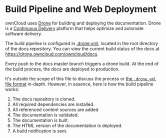 # Build Pipeline and Web Deployment

ownCloud uses <a href="https://drone.io/">Drone</a> for building and deploying the documentation.
Drone is a [Continuous Delivery](https://www.continuousdelivery.com/) platform that helps optimize and automate software delivery.

The build pipeline is configured in [.drone.yml](https://github.com/owncloud/docs/blob/master/.drone.yml), located in the root directory of the docs repository. You can view the current build status of the docs at https://drone.owncloud.com/owncloud/docs.

Every push to the docs master branch triggers a drone build. At the end of the build process, the docs are deployed to production.

It's outside the scope of this file to discuss the process or [the `.drone.yml` file format](https://0-8-0.docs.drone.io/) in-depth.
However, in essence, here is how the build pipeline works:

1. The docs repository is cloned.
1. All required dependencies are installed.
1. All referenced content sources are added
1. The documentation is validated.
1. The documentation is built.
1. The HTML version of the documentation is deployed.
1. A build notification is sent.
